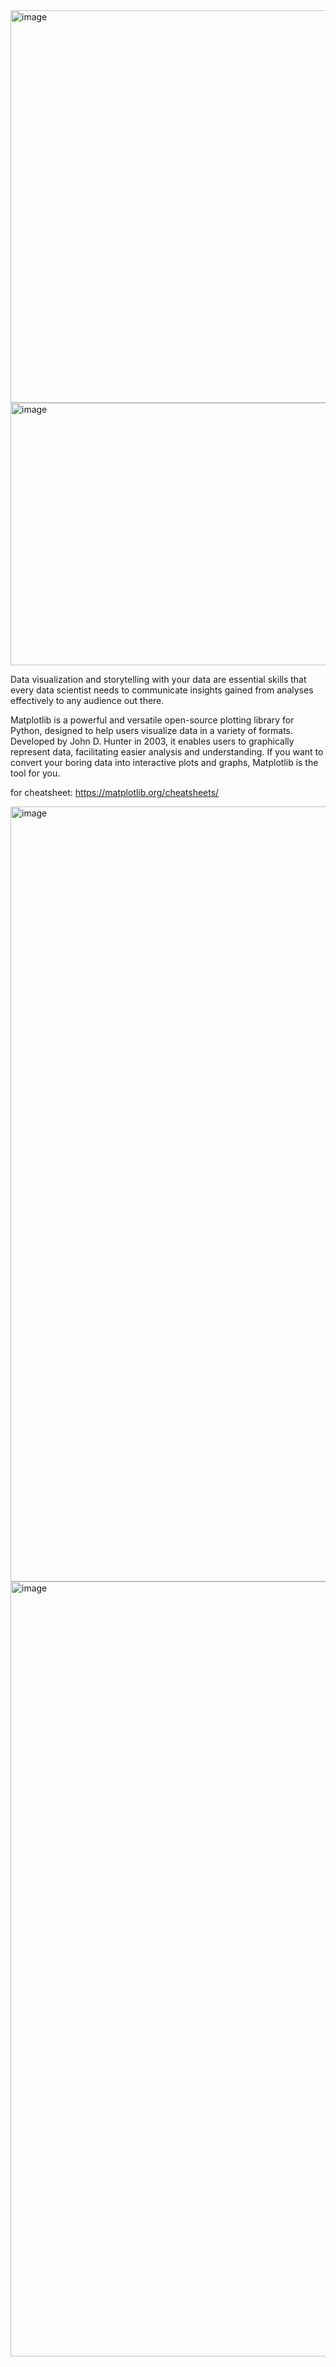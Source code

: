 <img width="1200" height="628" alt="image" src="https://github.com/user-attachments/assets/d9935525-4025-4cad-8b75-01f9b26db729" />

<img width="1000" height="420" alt="image" src="https://github.com/user-attachments/assets/5de73103-4e7f-44bf-bf83-27cd63a19d3b" />


Data visualization and storytelling with your data are essential skills that every data scientist needs to communicate insights gained from analyses effectively to any audience out there. 

Matplotlib is a powerful and versatile open-source plotting library for Python, designed to help users visualize data in a variety of formats. Developed by John D. Hunter in 2003, it enables users to graphically represent data, facilitating easier analysis and understanding. If you want to convert your boring data into interactive plots and graphs, Matplotlib is the tool for you.



for cheatsheet: https://matplotlib.org/cheatsheets/

<img width="1754" height="1240" alt="image" src="https://github.com/user-attachments/assets/2c1f3df4-b4a3-4753-8850-9cf5e3819f7e" />

<img width="1754" height="1240" alt="image" src="https://github.com/user-attachments/assets/d001b736-0127-4d6a-9621-afafe2788dd6" />
